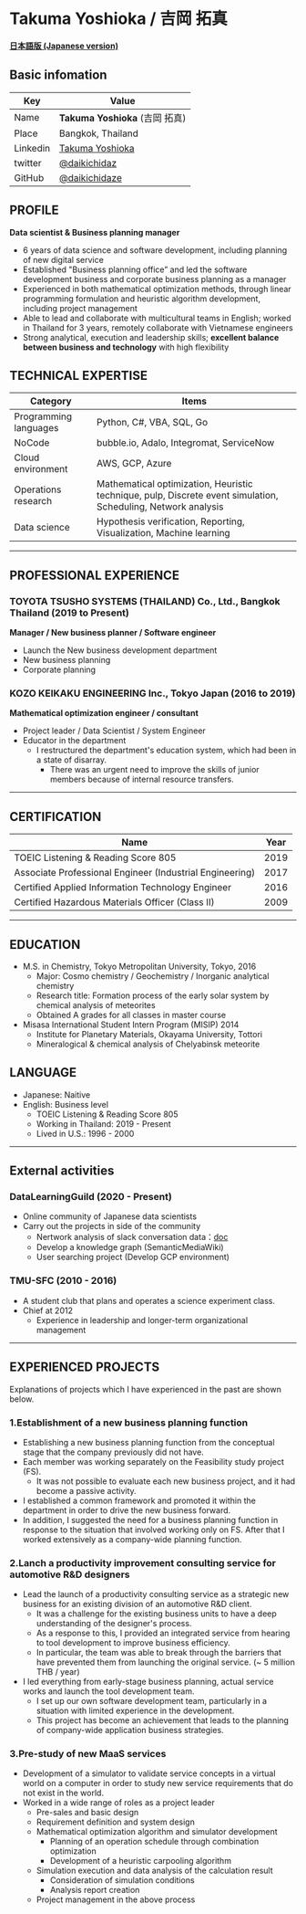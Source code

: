 # Takuma Yoshioka / 吉岡 拓真

[**日本語版 (Japanese version)**](index.md)

## Basic infomation

| Key      | Value                                                           |
| -------- | --------------------------------------------------------------- |
| Name     | **Takuma Yoshioka** (吉岡 拓真)                                 |
| Place    | Bangkok, Thailand                                               |
| Linkedin | [Takuma Yoshioka](https://www.linkedin.com/in/takuma-yoshioka/) |
| twitter  | [@daikichidaz](https://twitter.com/daikichidaz)                 |
| GitHub   | [@daikichidaze](https://github.com/daikichidaze)                |

## PROFILE
**Data scientist & Business planning manager**

- 6 years of data science and software development, including planning of new digital service
- Established "Business planning office” and led the software development business and corporate business planning as a manager
- Experienced in both mathematical optimization methods, through linear programming formulation and heuristic algorithm development, including project management
- Able to lead and collaborate with multicultural teams in English; worked in Thailand for 3 years, remotely collaborate with Vietnamese engineers
- Strong analytical, execution and leadership skills; **excellent balance between business and technology** with high flexibility

## TECHNICAL EXPERTISE

|Category|Items|
|--------|-----|
|Programming languages| Python, C#, VBA, SQL, Go|
|NoCode|bubble.io, Adalo, Integromat, ServiceNow|
|Cloud environment|AWS, GCP, Azure|
|Operations research|Mathematical optimization, Heuristic technique, pulp, Discrete event simulation, Scheduling, Network analysis|
|Data science|Hypothesis verification, Reporting, Visualization, Machine learning|

---

## PROFESSIONAL EXPERIENCE

### TOYOTA TSUSHO SYSTEMS (THAILAND) Co., Ltd., Bangkok Thailand (2019 to Present)

**Manager / New business planner / Software engineer**

- Launch the New business development department
- New business planning
- Corporate planning

### KOZO KEIKAKU ENGINEERING Inc., Tokyo Japan (2016 to 2019)

**Mathematical optimization engineer / consultant**

- Project leader / Data Scientist / System Engineer
- Educator in the department
  - I restructured the department's education system, which had been in a state of disarray.
    - There was an urgent need to improve the skills of junior members because of internal resource transfers.

---

## CERTIFICATION

| Name | Year |
| -----|------|
| TOEIC Listening & Reading Score 805 | 2019 |
| Associate Professional Engineer (Industrial Engineering) | 2017 |
| Certified Applied Information Technology Engineer | 2016 |
| Certified Hazardous Materials Officer (Class II)|2009|


---

## EDUCATION

- M.S. in Chemistry, Tokyo Metropolitan University, Tokyo, 2016
   - Major: Cosmo chemistry / Geochemistry / Inorganic analytical chemistry
   - Research title: Formation process of the early solar system by chemical analysis of meteorites
   - Obtained A grades for all classes in master course
- Misasa International Student Intern Program (MISIP) 2014
   - Institute for Planetary Materials, Okayama University, Tottori
   - Mineralogical & chemical analysis of Chelyabinsk meteorite

## LANGUAGE

- Japanese: Naitive
- English: Business level
  - TOEIC Listening & Reading Score 805
  - Working in Thailand: 2019 - Present
  - Lived in U.S.: 1996 - 2000

---
## External activities

### DataLearningGuild (2020 - Present)

- Online community of Japanese data scientists
- Carry out the projects in side of the community
  - Nertwork analysis of slack conversation data：[doc](https://speakerdeck.com/daikichidaze/slacknetutowakufen-xi)
  - Develop a knowledge graph (SemanticMediaWiki)
  - User searching project (Develop GCP environment)

### TMU-SFC (2010 - 2016)

- A student club that plans and operates a science experiment class.
- Chief at 2012
  - Experience in leadership and longer-term organizational management

---

## EXPERIENCED PROJECTS

Explanations of projects which I have experienced in the past are shown below.

### 1.Establishment of a new business planning function

- Establishing a new business planning function from the conceptual stage that the company previously did not have.
- Each member was working separately on the Feasibility study project (FS).
  - It was not possible to evaluate each new business project, and it had become a passive activity.
- I established a common framework and promoted it within the department in order to drive the new business forward.
- In addition, I suggested the need for a business planning function in response to the situation that involved working only on FS. After that I worked extensively as a company-wide planning function.

### 2.Lanch a productivity improvement consulting service for automotive R&D designers

- Lead the launch of a productivity consulting service as a strategic new business for an existing division of an automotive R&D client.
  - It was a challenge for the existing business units to have a deep understanding of the designer's process.
  - As a response to this, I provided an integrated service from hearing to tool development to improve business efficiency.
  - In particular, the team was able to break through the barriers that have prevented them from launching the original service. (~ 5 million THB / year)
- I led everything from early-stage business planning, actual service works and launch the tool development team.
  - I set up our own software development team, particularly in a situation with limited experience in the development.
  - This project has become an achievement that leads to the planning of company-wide application business strategies.

### 3.Pre-study of new MaaS services

- Development of a simulator to validate service concepts in a virtual world on a computer in order to study new service requirements that do not exist in the world.
- Worked in a wide range of roles as a project leader
  - Pre-sales and basic design
  - Requirement definition and system design
  - Mathematical optimization algorithm and simulator development
    - Planning of an operation schedule through combination optimization
    - Development of a heuristic carpooling algorithm
  - Simulation execution and data analysis of the calculation result
    - Consideration of simulation conditions
    - Analysis report creation
  - Project management in the above process
